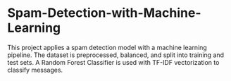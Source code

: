 # Spam-Detection-with-Machine-Learning
This project applies a spam detection model with a machine learning pipeline. The dataset is preprocessed, balanced, and split into training and test sets. A Random Forest Classifier is used with TF-IDF vectorization to classify messages.
